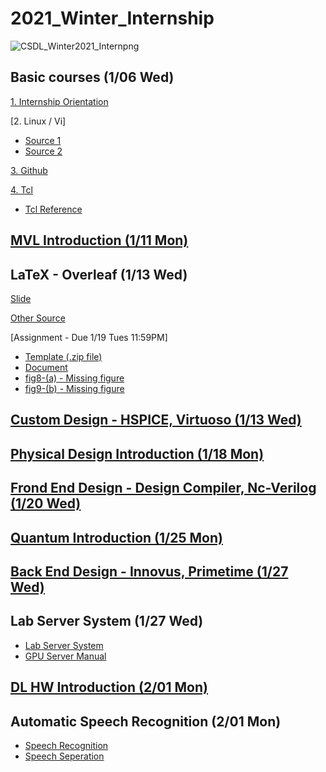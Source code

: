 # 2021_Winter_Internship
![CSDL_Winter2021_Internpng](https://user-images.githubusercontent.com/67090206/105658478-e10cf800-5f09-11eb-81b4-d7db47031dbf.png)

## Basic courses (1/06 Wed)
[1. Internship Orientation](https://www.dropbox.com/scl/fi/sfk2agx0anhlap9ekoac0/21Winter-Internship-orientation.pptx?dl=0&rlkey=ydlldfclthtawuzpxxbq6odzg)

[2. Linux / Vi]
 * [Source 1](https://postechackr-my.sharepoint.com/:b:/g/personal/mhkwon98_postech_ac_kr/ERRP_3KEB_1BvYWe4YgPK1wBK30gX92F_uN6ot3HGWnv5g?e=X1ofMx)
 * [Source 2](https://www.dropbox.com/s/6j8b7tpyfe9bxjp/Linux%20SSH%20connection.pdf?dl=0)
 
[3. Github](https://postechackr-my.sharepoint.com/:b:/g/personal/mhkwon98_postech_ac_kr/EeoqxL_lo1dGk1fkvi27vzYB3h160UK0xCHn0Egmqq0QjA?e=WBvv6m)

[4. Tcl](https://www.dropbox.com/s/3qviivenjg9l6sk/5_TCL_Tutorial.pdf?dl=0)
* [Tcl Reference](https://postechackr-my.sharepoint.com/:b:/g/personal/mhkwon98_postech_ac_kr/EfPJO3cGUU9DgjtUp-yH2UgBDU44bgLU5PA_ZdCKhGad7w?e=3eaiAc)

## [MVL Introduction (1/11 Mon)](https://www.dropbox.com/s/qwvhpwqtk1wilaa/MVL_intro_011121.pdf?dl=0)

## LaTeX - Overleaf (1/13 Wed)
[Slide](https://www.dropbox.com/s/gswbp1al02fp08w/latex%20tutorial%20-%20%EC%9D%B4%EC%B0%AC%ED%9D%AC.pdf?dl=0)

[Other Source](https://postechackr-my.sharepoint.com/:b:/g/personal/mhkwon98_postech_ac_kr/EfJcIkBDmE5Psvp8BAt4s4wBYwY5VBE-ZwdHGZAr8xQPWg?e=HJYPDE)

[Assignment - Due 1/19 Tues 11:59PM]
 * [Template (.zip file)](https://www.dropbox.com/s/y643mwo6zoqph25/LaTeX_HW_Template-Outlier_DATE_2021.zip?dl=0)
 * [Document](https://www.dropbox.com/s/d486235ff1883xp/LaTeX_HW_Doc-Outlier_DATE2021.pdf?dl=0)
 * [fig8-(a) - Missing figure](https://www.dropbox.com/s/pcylx1chxlug8bs/fig8-%28a%29.png?dl=0)
 * [fig9-(b) - Missing figure](https://www.dropbox.com/s/5llwz8dcbgygoo0/Activation_Selection_unit_7.pdf?dl=0)
 
## [Custom Design - HSPICE, Virtuoso (1/13 Wed)](https://www.dropbox.com/s/yqdtaad1ejpu45e/HSPICE_VIRTUOSO_ycc.pdf?dl=0)

## [Physical Design Introduction (1/18 Mon)](https://www.dropbox.com/scl/fi/b0qcyvfs50fa2cg308z9g/Physical_design_DYK.pptx?dl=0&rlkey=0m6jgxj51osjgfvwgqxn3xoj7)

## [Frond End Design - Design Compiler, Nc-Verilog (1/20 Wed)](https://www.dropbox.com/s/13lac4yvd1bwrvg/%28pdf%29Internship_verilog_SGL.pdf?dl=0)

## [Quantum Introduction (1/25 Mon)](https://www.dropbox.com/scl/fi/g708gtgwg8v9gznyydxp6/210125_QuantumComputing_SHP.pptx?dl=0&rlkey=mckucfzdhagvxlotp6ms0bctc)

## [Back End Design - Innovus, Primetime (1/27 Wed)](https://www.dropbox.com/s/mmyuveu662s1ip9/Innovus_Primetime.pdf?dl=0)

## Lab Server System (1/27 Wed)
 * [Lab Server System](https://www.dropbox.com/scl/fi/19gyrtliw5qja65978zfw/Server_SYL.pptx?dl=0&rlkey=yjizw4ycmtfgcasvasnvyy41z)
 * [GPU Server Manual](https://www.dropbox.com/scl/fi/hik5adbtaupblq8xqhiex/GPUwork_SGL.pptx?dl=0&rlkey=sz0s4i7g3yodi5ul0qts2um7m)

## [DL HW Introduction (2/01 Mon)](https://www.dropbox.com/scl/fi/g6usqi092f4sryu8ez95f/210201_DL_HW.pptx?dl=0&rlkey=7nbc55028a8392i2vi62ro0nc)

## Automatic Speech Recognition (2/01 Mon)
 * [Speech Recognition](https://www.dropbox.com/scl/fi/pcd329zx8z3lydhy2oyeu/Speech-recognition.pptx?dl=0&rlkey=wlwqxju7xgtiht9ab5cxr6o1l)
 * [Speech Seperation](https://www.dropbox.com/scl/fi/btx1m6q35c4mha4wmpv6v/Speech-separation.pptx?dl=0&rlkey=uqbodk43tynfsm62tgvkkefxj)
